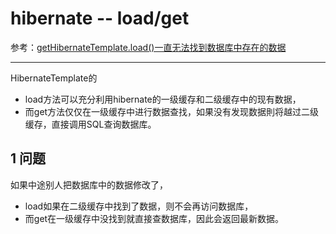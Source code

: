 # hibernate -- load/get

参考：[getHibernateTemplate.load()一直无法找到数据库中存在的数据](https://blog.csdn.net/lopper/article/details/4801997)

---

HibernateTemplate的

* load方法可以充分利用hibernate的一级缓存和二级缓存中的现有数据，
* 而get方法仅仅在一级缓存中进行数据查找，如果没有发现数据則将越过二级缓存，直接调用SQL查询数据库。

## 1 问题

如果中途别人把数据库中的数据修改了，

* load如果在二级缓存中找到了数据，则不会再访问数据库，
* 而get在一级缓存中没找到就直接查数据库，因此会返回最新数据。